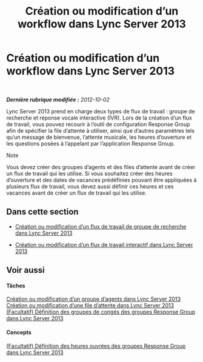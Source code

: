 ﻿---
title: Création ou modification d’un workflow dans Lync Server 2013
TOCTitle: Création ou modification d’un workflow dans Lync Server 2013
ms:assetid: 5ac1c0f3-e82f-40ca-b972-91950e38c05b
ms:mtpsurl: https://technet.microsoft.com/fr-fr/library/Gg520997(v=OCS.15)
ms:contentKeyID: 49297326
ms.date: 05/20/2016
mtps_version: v=OCS.15
ms.translationtype: HT
---

# Création ou modification d’un workflow dans Lync Server 2013

 

_**Dernière rubrique modifiée :** 2012-10-02_

Lync Server 2013 prend en charge deux types de flux de travail : groupe de recherche et réponse vocale interactive (IVR). Lors de la création d’un flux de travail, vous pouvez recourir à l’outil de configuration Response Group afin de spécifier la file d’attente à utiliser, ainsi que d’autres paramètres tels qu’un message de bienvenue, l’attente musicale, les heures d’ouverture et les questions posées à l’appelant par l’application Response Group.

> [!note]  
> Vous devez créer des groupes d’agents et des files d’attente avant de créer un flux de travail qui les utilise. Si vous souhaitez créer des heures d’ouverture et des dates de vacances prédéfinies pouvant être appliquées à plusieurs flux de travail, vous devez aussi définir ces heures et ces vacances avant de créer un flux de travail qui les utilise.

## Dans cette section

  - [Création ou modification d’un flux de travail de groupe de recherche dans Lync Server 2013](lync-server-2013-create-or-modify-a-hunt-group-workflow.md)

  - [Création ou modification d’un flux de travail interactif dans Lync Server 2013](lync-server-2013-create-or-modify-an-interactive-workflow.md)

## Voir aussi

#### Tâches

[Création ou modification d’un groupe d’agents dans Lync Server 2013](lync-server-2013-create-or-modify-an-agent-group.md)  
[Création ou modification d’une file d’attente dans Lync Server 2013](lync-server-2013-create-or-modify-a-queue.md)  
[(Facultatif) Définition des groupes de congés des groupes Response Group dans Lync Server 2013](lync-server-2013-optional-define-response-group-holiday-sets.md)  

#### Concepts

[(Facultatif) Définition des heures ouvrées des groupes Response Group dans Lync Server 2013](lync-server-2013-optional-define-response-group-business-hours.md)

